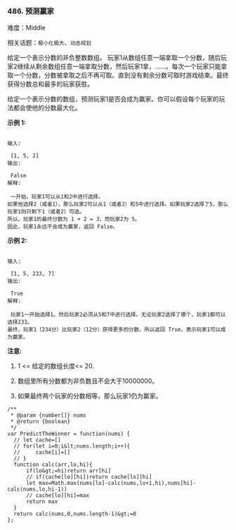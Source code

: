 ### 486. 预测赢家

难度：Middle

相关话题：`极小化极大`、`动态规划`

给定一个表示分数的非负整数数组。 玩家1从数组任意一端拿取一个分数，随后玩家2继续从剩余数组任意一端拿取分数，然后玩家1拿，&hellip;&hellip;。每次一个玩家只能拿取一个分数，分数被拿取之后不再可取。直到没有剩余分数可取时游戏结束。最终获得分数总和最多的玩家获胜。



给定一个表示分数的数组，预测玩家1是否会成为赢家。你可以假设每个玩家的玩法都会使他的分数最大化。



 **示例 1:** 





```

输入:

 [1, 5, 2]
输出:

 False
解释:

 一开始，玩家1可以从1和2中进行选择。
如果他选择2（或者1），那么玩家2可以从1（或者2）和5中进行选择。如果玩家2选择了5，那么玩家1则只剩下1（或者2）可选。
所以，玩家1的最终分数为 1 + 2 = 3，而玩家2为 5。
因此，玩家1永远不会成为赢家，返回 False。

```

 **示例 2:** 





```

输入:

 [1, 5, 233, 7]
输出:

 True
解释:

 玩家1一开始选择1。然后玩家2必须从5和7中进行选择。无论玩家2选择了哪个，玩家1都可以选择233。
最终，玩家1（234分）比玩家2（12分）获得更多的分数，所以返回 True，表示玩家1可以成为赢家。

```

 **注意:** 





1. 1 &lt;= 给定的数组长度&lt;= 20.

2. 数组里所有分数都为非负数且不会大于10000000。

3. 如果最终两个玩家的分数相等，那么玩家1仍为赢家。






```
/**
 * @param {number[]} nums
 * @return {boolean}
 */
var PredictTheWinner = function(nums) {
  // let cache=[]
  // for(let i=0;i&lt;nums.length;i++){
  //     cache[i]=[]
  // }
  function calc(arr,lo,hi){
      if(lo&gt;=hi)return arr[hi]
      // if(cache[lo][hi])return cache[lo][hi]
      let max=Math.max(nums[lo]-calc(nums,lo+1,hi),nums[hi]-calc(nums,lo,hi-1))
      // cache[lo][hi]=max
      return max
  }
  return calc(nums,0,nums.length-1)&gt;=0
};



```

